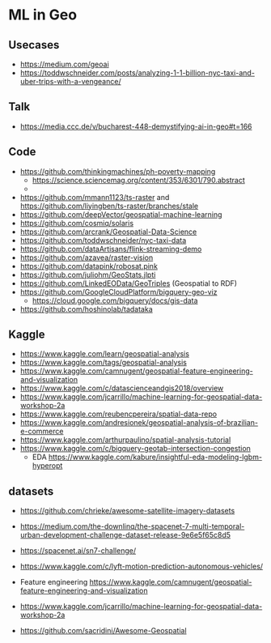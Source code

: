 # ML in Geo

## Usecases
- https://medium.com/geoai
- https://toddwschneider.com/posts/analyzing-1-1-billion-nyc-taxi-and-uber-trips-with-a-vengeance/

## Talk
- https://media.ccc.de/v/bucharest-448-demystifying-ai-in-geo#t=166

## Code
- https://github.com/thinkingmachines/ph-poverty-mapping
  - https://science.sciencemag.org/content/353/6301/790.abstract
  - 
- https://github.com/mmann1123/ts-raster and https://github.com/liyingben/ts-raster/branches/stale
- https://github.com/deepVector/geospatial-machine-learning
- https://github.com/cosmiq/solaris
- https://github.com/arcrank/Geospatial-Data-Science
- https://github.com/toddwschneider/nyc-taxi-data
- https://github.com/dataArtisans/flink-streaming-demo
- https://github.com/azavea/raster-vision
- https://github.com/datapink/robosat.pink
- https://github.com/juliohm/GeoStats.jlpti
- https://github.com/LinkedEOData/GeoTriples (Geospatial to RDF)
- https://github.com/GoogleCloudPlatform/bigquery-geo-viz
  - https://cloud.google.com/bigquery/docs/gis-data
- https://github.com/hoshinolab/tadataka

## Kaggle
- https://www.kaggle.com/learn/geospatial-analysis
- https://www.kaggle.com/tags/geospatial-analysis
- https://www.kaggle.com/camnugent/geospatial-feature-engineering-and-visualization
- https://www.kaggle.com/c/datascienceandgis2018/overview
- https://www.kaggle.com/jcarrillo/machine-learning-for-geospatial-data-workshop-2a
- https://www.kaggle.com/reubencpereira/spatial-data-repo
- https://www.kaggle.com/andresionek/geospatial-analysis-of-brazilian-e-commerce
- https://www.kaggle.com/arthurpaulino/spatial-analysis-tutorial
- https://www.kaggle.com/c/bigquery-geotab-intersection-congestion
  - EDA https://www.kaggle.com/kabure/insightful-eda-modeling-lgbm-hyperopt

## datasets
- https://github.com/chrieke/awesome-satellite-imagery-datasets
- https://medium.com/the-downlinq/the-spacenet-7-multi-temporal-urban-development-challenge-dataset-release-9e6e5f65c8d5
- https://spacenet.ai/sn7-challenge/
- https://www.kaggle.com/c/lyft-motion-prediction-autonomous-vehicles/

- Feature engineering https://www.kaggle.com/camnugent/geospatial-feature-engineering-and-visualization
- https://www.kaggle.com/jcarrillo/machine-learning-for-geospatial-data-workshop-2a

- https://github.com/sacridini/Awesome-Geospatial
